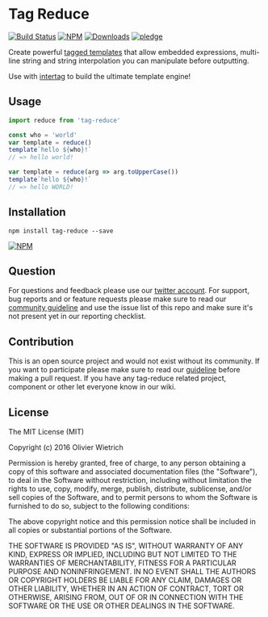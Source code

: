 # Tag Reduce

[![Build Status](https://travis-ci.org/bredele/tag-reduce.svg?branch=master)](https://travis-ci.org/bredele/tag-reduce)
[![NPM](https://img.shields.io/npm/v/tag-reduce.svg)](https://www.npmjs.com/package/tag-reduce)
[![Downloads](https://img.shields.io/npm/dm/tag-reduce.svg)](http://npm-stat.com/charts.html?package=tag-reduce)
[![pledge](https://bredele.github.io/contributing-guide/community-pledge.svg)](https://github.com/bredele/contributing-guide/blob/master/guidelines.md)

Create powerful [tagged templates](https://developer.mozilla.org/en-US/docs/Web/JavaScript/Reference/Template_literals) that allow embedded expressions, multi-line string and string interpolation you can manipulate before outputting.

Use with [intertag](https://github.com/bredele/intertag) to build the ultimate template engine!


## Usage

```js
import reduce from 'tag-reduce'

const who = 'world'
var template = reduce()
template`hello ${who}!`
// => hello world!

var template = reduce(arg => arg.toUpperCase())
template`hello ${who}!`
// => hello WORLD!
```

## Installation

```shell
npm install tag-reduce --save
```

[![NPM](https://nodei.co/npm/tag-reduce.png)](https://nodei.co/npm/tag-reduce/)


## Question

For questions and feedback please use our [twitter account](https://twitter.com/bredeleca). For support, bug reports and or feature requests please make sure to read our
<a href="https://github.com/bredele/contributing-guide/blob/master/guidelines.md" target="_blank">community guideline</a> and use the issue list of this repo and make sure it's not present yet in our reporting checklist.

## Contribution

This is an open source project and would not exist without its community. If you want to participate please make sure to read our <a href="https://github.com/bredele/contributing-guide/blob/master/guidelines.md" target="_blank">guideline</a> before making a pull request. If you have any tag-reduce related project, component or other let everyone know in our wiki.

## License

The MIT License (MIT)

Copyright (c) 2016 Olivier Wietrich

Permission is hereby granted, free of charge, to any person obtaining a copy
of this software and associated documentation files (the "Software"), to deal
in the Software without restriction, including without limitation the rights
to use, copy, modify, merge, publish, distribute, sublicense, and/or sell
copies of the Software, and to permit persons to whom the Software is
furnished to do so, subject to the following conditions:

The above copyright notice and this permission notice shall be included in all
copies or substantial portions of the Software.

THE SOFTWARE IS PROVIDED "AS IS", WITHOUT WARRANTY OF ANY KIND, EXPRESS OR
IMPLIED, INCLUDING BUT NOT LIMITED TO THE WARRANTIES OF MERCHANTABILITY,
FITNESS FOR A PARTICULAR PURPOSE AND NONINFRINGEMENT. IN NO EVENT SHALL THE
AUTHORS OR COPYRIGHT HOLDERS BE LIABLE FOR ANY CLAIM, DAMAGES OR OTHER
LIABILITY, WHETHER IN AN ACTION OF CONTRACT, TORT OR OTHERWISE, ARISING FROM,
OUT OF OR IN CONNECTION WITH THE SOFTWARE OR THE USE OR OTHER DEALINGS IN THE
SOFTWARE.
